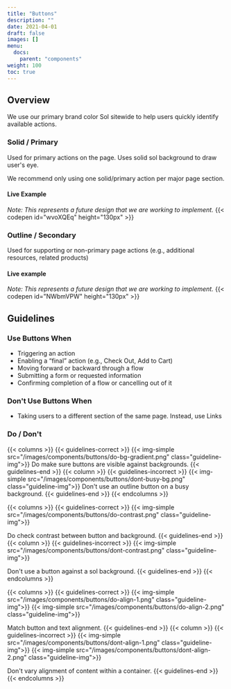 ```yaml
---
title: "Buttons"
description: ""
date: 2021-04-01
draft: false
images: []
menu:
  docs:
    parent: "components"
weight: 100
toc: true
---
```


## Overview

We use our primary brand color Sol sitewide to help users quickly identify available actions.

### Solid / Primary

Used for primary actions on the page. Uses solid sol background to draw user's eye.

We recommend only using one solid/primary action per major page section.

#### Live Example
*Note: This represents a future design that we are working to implement.*
{{< codepen id="wvoXQEq" height="130px" >}}


### Outline / Secondary

Used for supporting or non-primary page actions (e.g., additional resources, related products)


#### Live example
*Note: This represents a future design that we are working to implement.*
{{< codepen id="NWbmVPW" height="130px" >}}


<!-- ### Link Style -->

<!-- Do we want this? Idk -->



<!-- ### Full Width

Displays at full width of its container.

[example here] -->


<!-- ### Accessibility
[under construction] -->

## Guidelines

### Use Buttons When
- Triggering an action
- Enabling a “final” action (e.g., Check Out, Add to Cart)
- Moving forward or backward through a flow
- Submitting a form or requested information
- Confirming completion of a flow or cancelling out of it

### Don't Use Buttons When
- Taking users to a different section of the same page. Instead, use Links


### Do / Don't

{{< columns >}}
{{< guidelines-correct >}}
{{< img-simple src="/images/components/buttons/do-bg-gradient.png" class="guideline-img">}}
Do make sure buttons are visible against backgrounds.
{{< guidelines-end >}}
{{< column >}}
{{< guidelines-incorrect >}}
{{< img-simple src="/images/components/buttons/dont-busy-bg.png" class="guideline-img">}}
Don't use an outline button on a busy background.
{{< guidelines-end >}}
{{< endcolumns >}}

{{< columns >}}
{{< guidelines-correct >}}
{{< img-simple src="/images/components/buttons/do-contrast.png" class="guideline-img">}}

Do check contrast between button and background.
{{< guidelines-end >}}
{{< column >}}
{{< guidelines-incorrect >}}
{{< img-simple src="/images/components/buttons/dont-contrast.png" class="guideline-img">}}

Don't use a button against a sol background.
{{< guidelines-end >}}
{{< endcolumns >}}

{{< columns >}}
{{< guidelines-correct >}}
{{< img-simple src="/images/components/buttons/do-align-1.png" class="guideline-img">}}
{{< img-simple src="/images/components/buttons/do-align-2.png" class="guideline-img">}}

Match button and text alignment.
{{< guidelines-end >}}
{{< column >}}
{{< guidelines-incorrect >}}
{{< img-simple src="/images/components/buttons/dont-align-1.png" class="guideline-img">}}
{{< img-simple src="/images/components/buttons/dont-align-2.png" class="guideline-img">}}

Don't vary alignment of content within a container.
{{< guidelines-end >}}
{{< endcolumns >}}


<!-- ## Modifiers -->

<!-- Here's info on the Sitecore modifiers used to create buttons. -->

